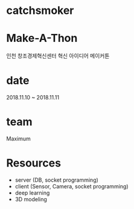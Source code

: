# catchsmoker

# Make-A-Thon
인천 창조경제혁신센터 혁신 아이디어 메이커톤

# date
2018.11.10 ~ 2018.11.11 

# team 
Maximum

# Resources
- server (DB, socket programming)
- client (Sensor, Camera, socket programming)
- deep learning
- 3D modeling
